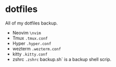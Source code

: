 # dotfiles

All of my dotfiles backup.

- Neovim `\nvim`
- Tmux `.tmux.conf`
- Hyper `.hyper.conf`
- wezterm `.wezterm.conf`
- kitty `.kitty.conf`
- zshrc `.zshrc`
backup.sh` is a backup shell scrip.
